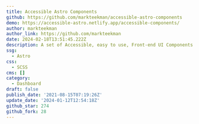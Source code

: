 ```yaml
---
title: Accessible Astro Components
github: https://github.com/markteekman/accessible-astro-components
demo: https://accessible-astro.netlify.app/accessible-components/
author: markteekman
author_link: https://github.com/markteekman
date: 2024-02-18T13:51:45.222Z
description: A set of Accessible, easy to use, Front-end UI Components for Astro.
ssg:
  - Astro
css:
  - SCSS
cms: []
category:
  - Dashboard
draft: false
publish_date: '2021-08-15T07:19:26Z'
update_date: '2024-01-12T12:54:18Z'
github_star: 274
github_fork: 28
---
```

